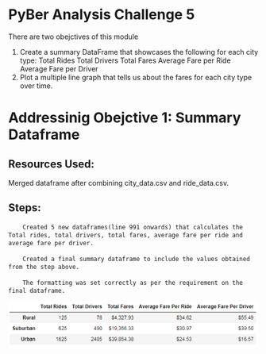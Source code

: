 # PyBer Analysis Challenge 5

There are two obejctives of this module
1. Create a summary DataFrame that showcases the following for each city type:
    Total Rides
    Total Drivers
    Total Fares
    Average Fare per Ride
    Average Fare per Driver
2. Plot a multiple line graph that tells us about the fares for each city type over time.

# Addressinig Obejctive 1: Summary Dataframe
## Resources Used: 
Merged dataframe after combining city_data.csv and ride_data.csv.
## Steps:
        Created 5 new dataframes(line 991 onwards) that calculates the Total rides, total drivers, total fares, average fare per ride and average fare per driver.
          
        Created a final summary dataframe to include the values obtained from the step above.
            
        The formatting was set correctly as per the requirement on the final dataframe.

![alt text](https://github.com/29bharat/PyBer_Analysis/blob/master/analysis/Summary%20Dataframe.PNG)

